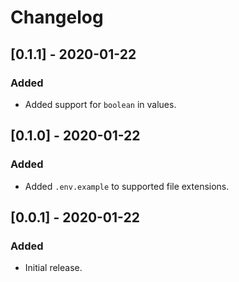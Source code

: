 # Changelog

## [0.1.1] - 2020-01-22
### Added
- Added support for `boolean` in values.

## [0.1.0] - 2020-01-22
### Added
- Added `.env.example` to supported file extensions.

## [0.0.1] - 2020-01-22
### Added
- Initial release.